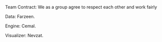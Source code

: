 Team Contract:  We as a group agree to respect each other and work fairly

Data: Farzeen.

Engine: Cemal.

Visualizer: Nevzat.

